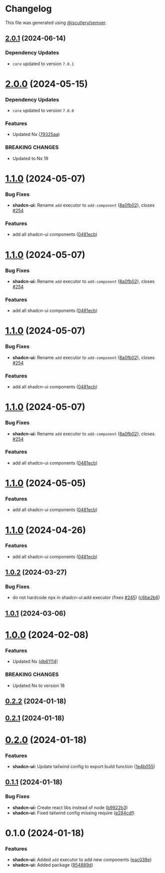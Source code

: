 # Changelog

This file was generated using [@jscutlery/semver](https://github.com/jscutlery/semver).

## [2.0.1](https://github.com/TriPSs/nx-extend/compare/shadcn-ui@2.0.0...shadcn-ui@2.0.1) (2024-06-14)

### Dependency Updates

* `core` updated to version `7.0.1`


# [2.0.0](https://github.com/TriPSs/nx-extend/compare/shadcn-ui@1.1.0...shadcn-ui@2.0.0) (2024-05-15)

### Dependency Updates

* `core` updated to version `7.0.0`

### Features

* Updated Nx ([79325aa](https://github.com/TriPSs/nx-extend/commit/79325aa06e0251f45dbf295f6c19fc417a301fc7))


### BREAKING CHANGES

* Updated to Nx 19



# [1.1.0](https://github.com/TriPSs/nx-extend/compare/shadcn-ui@1.0.2...shadcn-ui@1.1.0) (2024-05-07)


### Bug Fixes

* **shadcn-ui:** Rename `add` executor to `add-component` ([8a0fb02](https://github.com/TriPSs/nx-extend/commit/8a0fb0292efbe10667857f35e02029a813715f63)), closes [#254](https://github.com/TriPSs/nx-extend/issues/254)


### Features

* add all shadcn-ui components ([0481ecb](https://github.com/TriPSs/nx-extend/commit/0481ecba88adfc01f229ea54a3fef8e85cfbb28e))



# [1.1.0](https://github.com/TriPSs/nx-extend/compare/shadcn-ui@1.0.2...shadcn-ui@1.1.0) (2024-05-07)


### Bug Fixes

* **shadcn-ui:** Rename `add` executor to `add-component` ([8a0fb02](https://github.com/TriPSs/nx-extend/commit/8a0fb0292efbe10667857f35e02029a813715f63)), closes [#254](https://github.com/TriPSs/nx-extend/issues/254)


### Features

* add all shadcn-ui components ([0481ecb](https://github.com/TriPSs/nx-extend/commit/0481ecba88adfc01f229ea54a3fef8e85cfbb28e))



# [1.1.0](https://github.com/TriPSs/nx-extend/compare/shadcn-ui@1.0.2...shadcn-ui@1.1.0) (2024-05-07)


### Bug Fixes

* **shadcn-ui:** Rename `add` executor to `add-component` ([8a0fb02](https://github.com/TriPSs/nx-extend/commit/8a0fb0292efbe10667857f35e02029a813715f63)), closes [#254](https://github.com/TriPSs/nx-extend/issues/254)


### Features

* add all shadcn-ui components ([0481ecb](https://github.com/TriPSs/nx-extend/commit/0481ecba88adfc01f229ea54a3fef8e85cfbb28e))



# [1.1.0](https://github.com/TriPSs/nx-extend/compare/shadcn-ui@1.0.2...shadcn-ui@1.1.0) (2024-05-07)


### Bug Fixes

* **shadcn-ui:** Rename `add` executor to `add-component` ([8a0fb02](https://github.com/TriPSs/nx-extend/commit/8a0fb0292efbe10667857f35e02029a813715f63)), closes [#254](https://github.com/TriPSs/nx-extend/issues/254)


### Features

* add all shadcn-ui components ([0481ecb](https://github.com/TriPSs/nx-extend/commit/0481ecba88adfc01f229ea54a3fef8e85cfbb28e))



# [1.1.0](https://github.com/TriPSs/nx-extend/compare/shadcn-ui@1.0.2...shadcn-ui@1.1.0) (2024-05-05)


### Features

* add all shadcn-ui components ([0481ecb](https://github.com/TriPSs/nx-extend/commit/0481ecba88adfc01f229ea54a3fef8e85cfbb28e))



# [1.1.0](https://github.com/TriPSs/nx-extend/compare/shadcn-ui@1.0.2...shadcn-ui@1.1.0) (2024-04-26)


### Features

* add all shadcn-ui components ([0481ecb](https://github.com/TriPSs/nx-extend/commit/0481ecba88adfc01f229ea54a3fef8e85cfbb28e))



## [1.0.2](https://github.com/TriPSs/nx-extend/compare/shadcn-ui@1.0.1...shadcn-ui@1.0.2) (2024-03-27)


### Bug Fixes

* do not hardcode npx in shadcn-ui:add executor (fixes [#245](https://github.com/TriPSs/nx-extend/issues/245)) ([c6be2b6](https://github.com/TriPSs/nx-extend/commit/c6be2b6ebc68c9951845c1d36916651e2ec6f08d))



## [1.0.1](https://github.com/TriPSs/nx-extend/compare/shadcn-ui@1.0.0...shadcn-ui@1.0.1) (2024-03-06)



# [1.0.0](https://github.com/TriPSs/nx-extend/compare/shadcn-ui@0.2.2...shadcn-ui@1.0.0) (2024-02-08)


### Features

* Updated Nx ([db61114](https://github.com/TriPSs/nx-extend/commit/db61114abc4991ae0e66ade0660b2baee76263f0))


### BREAKING CHANGES

* Updated Nx to version 18



## [0.2.2](https://github.com/TriPSs/nx-extend/compare/shadcn-ui@0.2.1...shadcn-ui@0.2.2) (2024-01-18)



## [0.2.1](https://github.com/TriPSs/nx-extend/compare/shadcn-ui@0.2.0...shadcn-ui@0.2.1) (2024-01-18)



# [0.2.0](https://github.com/TriPSs/nx-extend/compare/shadcn-ui@0.1.1...shadcn-ui@0.2.0) (2024-01-18)


### Features

* **shadcn-ui:** Update tailwind config to export build function ([1e4b055](https://github.com/TriPSs/nx-extend/commit/1e4b055f93d7afda833d499d095102b309ae439a))



## [0.1.1](https://github.com/TriPSs/nx-extend/compare/shadcn-ui@0.1.0...shadcn-ui@0.1.1) (2024-01-18)


### Bug Fixes

* **shadcn-ui:** Create react libs instead of node ([b9922b3](https://github.com/TriPSs/nx-extend/commit/b9922b32fc69c38485424390a2b8cc4fbb38062a))
* **shadcn-ui:** Fixed tailwind config missing require ([e284cdf](https://github.com/TriPSs/nx-extend/commit/e284cdf248c64890d012c49e1ea3d6494902bdc4))



# 0.1.0 (2024-01-18)


### Features

* **shadcn-ui:** Added `add` executor to add new components ([eac038e](https://github.com/TriPSs/nx-extend/commit/eac038e97a673493a249a6c2a5d639f54d816453))
* **shadcn-ui:** Added package ([954889d](https://github.com/TriPSs/nx-extend/commit/954889dff1b7b618a002b6f38ba62f8254806232))
